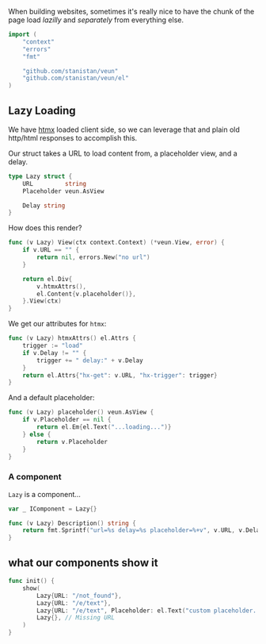 When building websites, sometimes it's really nice
to have the chunk of the page load _lazilly_ and _separately_
from everything else.

```go
import (
	"context"
	"errors"
	"fmt"

	"github.com/stanistan/veun"
	"github.com/stanistan/veun/el"
)
```

## Lazy Loading

We have [htmx][htmx] loaded client side, so we can leverage that
and plain old http/html responses to accomplish this.

Our struct takes a URL to load content from, a placeholder view,
and a delay.

```go
type Lazy struct {
	URL         string
	Placeholder veun.AsView

	Delay string
}
```

How does this render?

```go
func (v Lazy) View(ctx context.Context) (*veun.View, error) {
	if v.URL == "" {
		return nil, errors.New("no url")
	}

	return el.Div{
		v.htmxAttrs(),
		el.Content{v.placeholder()},
	}.View(ctx)
}
```

We get our attributes for `htmx`:

```go
func (v Lazy) htmxAttrs() el.Attrs {
	trigger := "load"
	if v.Delay != "" {
		trigger += " delay:" + v.Delay
	}
	return el.Attrs{"hx-get": v.URL, "hx-trigger": trigger}
}
```

And a default placeholder:

```go
func (v Lazy) placeholder() veun.AsView {
    if v.Placeholder == nil {
        return el.Em{el.Text("...loading...")}
    } else {
        return v.Placeholder
    }
}
```

### A component

`Lazy` is a component...

```go
var _ IComponent = Lazy{}

func (v Lazy) Description() string {
    return fmt.Sprintf("url=%s delay=%s placeholder=%+v", v.URL, v.Delay, v.Placeholder)
}
```

## what our components show it

```go
func init() {
	show(
		Lazy{URL: "/not_found"},
		Lazy{URL: "/e/text"},
		Lazy{URL: "/e/text", Placeholder: el.Text("custom placeholder... with delay"), Delay: "5s"},
		Lazy{}, // Missing URL
	)
}
```

[htmx]: https://htmx.org/
